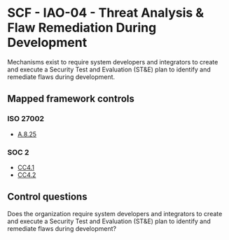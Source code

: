 # SCF - IAO-04 - Threat Analysis & Flaw Remediation During Development
Mechanisms exist to require system developers and integrators to create and execute a Security Test and Evaluation (ST&E) plan to identify and remediate flaws during development.
## Mapped framework controls
### ISO 27002
- [A.8.25](../iso27002/a-8.md#a825)
  
### SOC 2
- [CC4.1](../soc2/cc41.md)
- [CC4.2](../soc2/cc42.md)
  
## Control questions
Does the organization require system developers and integrators to create and execute a Security Test and Evaluation (ST&E) plan to identify and remediate flaws during development?
  